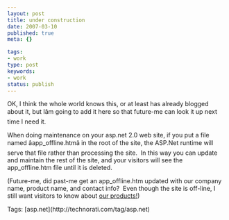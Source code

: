 ```yaml
---
layout: post
title: under construction
date: 2007-03-10
published: true
meta: {}

tags:
- work
type: post
keywords:
- work
status: publish
---
```



OK, I think the whole world knows this, or at least has already blogged about it, but Iâm going to add it here so that future-me can look it up next time I need it.



When doing maintenance on your asp.net 2.0 web site, if you put a file named âapp_offline.htmâ in the root of the site, the ASP.Net runtime will serve that file rather than processing the site.  In this way you can update and maintain the rest of the site, and your visitors will see the app_offline.htm file until it is deleted.



(Future-me, did past-me get an app_offline.htm updated with our company name, product name, and contact info?  Even though the site is off-line, I still want visitors to know about [our products!](http://www.sss-research.com/))

<div class="bjtags">Tags: [asp.net](http://technorati.com/tag/asp.net)</div>
